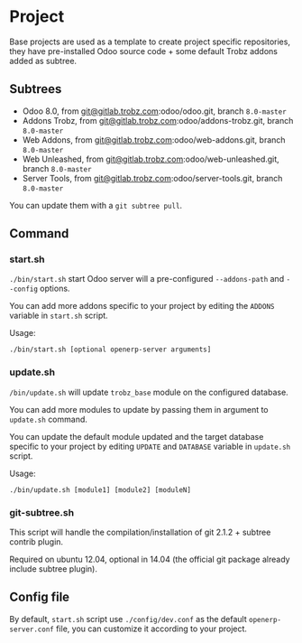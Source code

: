 # Project

Base projects are used as a template to create project specific repositories, they have pre-installed Odoo source code + some default Trobz addons added as subtree.

## Subtrees

- Odoo 8.0, from git@gitlab.trobz.com:odoo/odoo.git, branch `8.0-master`
- Addons Trobz, from git@gitlab.trobz.com:odoo/addons-trobz.git, branch `8.0-master`
- Web Addons, from git@gitlab.trobz.com:odoo/web-addons.git, branch `8.0-master`
- Web Unleashed, from git@gitlab.trobz.com:odoo/web-unleashed.git, branch `8.0-master`
- Server Tools, from git@gitlab.trobz.com:odoo/server-tools.git, branch `8.0-master`

You can update them with a `git subtree pull`.

## Command

### start.sh

`./bin/start.sh` start Odoo server will a pre-configured `--addons-path` and `--config` options. 

You can add more addons specific to your project by editing the `ADDONS` variable in `start.sh` script.

Usage: 
```
./bin/start.sh [optional openerp-server arguments]
```

### update.sh

`/bin/update.sh` will update ```trobz_base``` module on the configured database.

You can add more modules to update by passing them in argument to `update.sh` command.

You can update the default module updated and the target database specific to your project by editing `UPDATE` and `DATABASE` variable in `update.sh` script.

Usage:
```
./bin/update.sh [module1] [module2] [moduleN]
```

### git-subtree.sh

This script will handle the compilation/installation of git 2.1.2 + subtree contrib plugin. 

Required on ubuntu 12.04, optional in 14.04 (the official git package already include subtree plugin).

## Config file

By default, `start.sh` script use `./config/dev.conf` as the default `openerp-server.conf` file, you can customize it according to your project.

